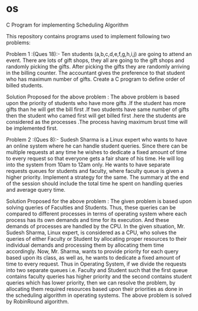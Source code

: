 # os
C Program for implementing Scheduling Algorithm

This repository contains programs used to implement following  two problems: 

Problem 1 :(Ques 18):-
Ten students (a,b,c,d,e,f,g,h,i,j) are going to attend an event. There are lots of gift shops, they all are going to the gift shops and randomly picking the gifts. After picking the gifts they are randomly arriving in the billing counter. The accountant gives the preference to that student who has maximum number of gifts. Create a C program to define order of billed students. 

Solution Proposed for the above problem :
The above problem is based upon the priority of students who have more gifts .If the student has more gifts than he will get the bill first .If two students have same number of gifts then the student who camed first will get billed first .here the students are considered as the processes .The process having maximum brust time will be implemented first.

Problem 2 :(Ques 8):-
Sudesh Sharma is a Linux expert who wants to have an online system where he can handle student queries. Since there can be multiple requests at any time he wishes to dedicate a fixed amount of time to every request so that everyone gets a fair share of his time. He will log into the system from 10am to 12am only. He wants to have separate requests queues for students and faculty, where faculty queue is given a higher priority. Implement a strategy for the same. The summary at the end of the session should include the total time he spent on handling queries and average query time.

Solution Proposed for the above problem : 
The given problem is based upon solving queries of Faculties and Students. Thus, these queries can be compared to different processes in terms of operating system where each process has its own demands and time for its execution. And these demands of processes are handled by the CPU. In the given situation, Mr. Sudesh Sharma, Linux expert, is considered as a CPU, who solves the queries of either Faculty or Student by allocating proper resources to their individual demands and processing them by allocating them time accordingly. Now, Mr. Sharma, wants to provide priority for each query based upon its class, as well as, he wants to dedicate a fixed amount of time to every request. Thus in Operating System, if we divide the requests into two separate queues i.e. Faculty and Student such that the first queue contains faculty queries has higher priority and the second contains student queries which has lower priority, then we can resolve the problem, by allocating them required resources based upon their priorities as done in the scheduling algorithm in operating systems.
The above problem is solved by RobinRound algorithm. 
